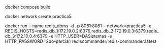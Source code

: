 docker compose build

docker network create practica5

docker run --name redis_dbms -d -p 8081:8081 --network=practica5 -e REDIS_HOSTS=redis_db_1:172.19.0.2:6379,redis_db_2:172.19.0.3:6379,redis_db_3:172.19.0.4:6379 -e HTTP_USER=DASistemas -e HTTP_PASSWORD=2do-parcial! rediscommander/redis-commander:latest